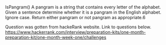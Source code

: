 IsPangram()
A pangram is a string that contains every letter of the alphabet. Given a sentence determine whether it is a pangram in the English alphabet. Ignore case. Return either pangram or not pangram as appropriate.6

Question was gotten from hackeRank website. Link to questions below.
https://www.hackerrank.com/interview/preparation-kits/one-month-preparation-kit/one-month-week-one/challenges